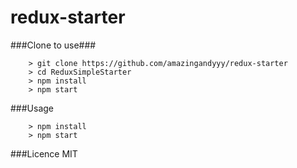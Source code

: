 # redux-starter

###Clone to use###

```
	> git clone https://github.com/amazingandyyy/redux-starter
	> cd ReduxSimpleStarter
	> npm install
	> npm start
```

###Usage

```
	> npm install
	> npm start
```

###Licence
MIT
